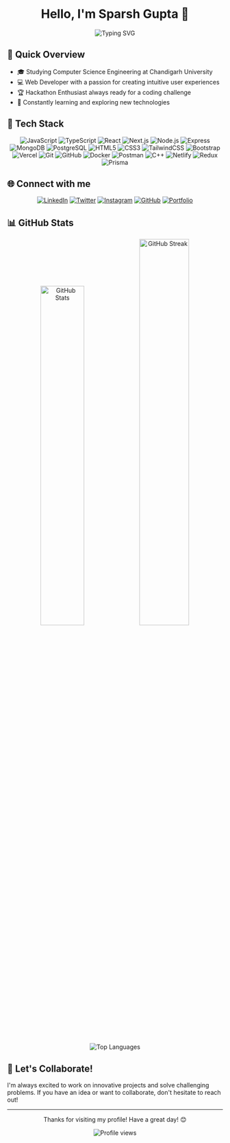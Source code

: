 <div align="center">

# Hello, I'm Sparsh Gupta 👋

<img src="https://readme-typing-svg.herokuapp.com?font=Fira+Code&pause=1000&color=58A6FF&center=true&vCenter=true&width=1000&lines=Final-year+B.E.+CSE+Student+@+Chandigarh+University;Passionate+Web+Developer;Always+learning+and+growing" alt="Typing SVG" />

</div>

## 🚀 Quick Overview

- 🎓 Studying Computer Science Engineering at Chandigarh University
- 💻 Web Developer with a passion for creating intuitive user experiences
- 🏆 Hackathon Enthusiast always ready for a coding challenge
- 🌱 Constantly learning and exploring new technologies

## 💼 Tech Stack

<div align="center">

![JavaScript](https://img.shields.io/badge/-JavaScript-F7DF1E?style=for-the-badge&logo=javascript&logoColor=black)
![TypeScript](https://img.shields.io/badge/-TypeScript-3178C6?style=for-the-badge&logo=typescript&logoColor=white)
![React](https://img.shields.io/badge/-React-61DAFB?style=for-the-badge&logo=react&logoColor=black)
![Next.js](https://img.shields.io/badge/-Next.js-000000?style=for-the-badge&logo=next.js&logoColor=white)
![Node.js](https://img.shields.io/badge/-Node.js-339933?style=for-the-badge&logo=node.js&logoColor=white)
![Express](https://img.shields.io/badge/-Express-000000?style=for-the-badge&logo=express&logoColor=white)
![MongoDB](https://img.shields.io/badge/-MongoDB-47A248?style=for-the-badge&logo=mongodb&logoColor=white)
![PostgreSQL](https://img.shields.io/badge/-PostgreSQL-336791?style=for-the-badge&logo=postgresql&logoColor=white)
![HTML5](https://img.shields.io/badge/-HTML5-E34F26?style=for-the-badge&logo=html5&logoColor=white)
![CSS3](https://img.shields.io/badge/-CSS3-1572B6?style=for-the-badge&logo=css3&logoColor=white)
![TailwindCSS](https://img.shields.io/badge/-TailwindCSS-38B2AC?style=for-the-badge&logo=tailwind-css&logoColor=white)
![Bootstrap](https://img.shields.io/badge/-Bootstrap-7952B3?style=for-the-badge&logo=bootstrap&logoColor=white)
![Vercel](https://img.shields.io/badge/-Vercel-000000?style=for-the-badge&logo=vercel&logoColor=white)
![Git](https://img.shields.io/badge/-Git-F05032?style=for-the-badge&logo=git&logoColor=white)
![GitHub](https://img.shields.io/badge/-GitHub-181717?style=for-the-badge&logo=github&logoColor=white)
![Docker](https://img.shields.io/badge/-Docker-2496ED?style=for-the-badge&logo=docker&logoColor=white)
![Postman](https://img.shields.io/badge/-Postman-FF6C37?style=for-the-badge&logo=postman&logoColor=white)
![C++](https://img.shields.io/badge/-C++-00599C?style=for-the-badge&logo=c%2B%2B&logoColor=white)
![Netlify](https://img.shields.io/badge/-Netlify-00C7B7?style=for-the-badge&logo=netlify&logoColor=white)
![Redux](https://img.shields.io/badge/-Redux-764ABC?style=for-the-badge&logo=redux&logoColor=white)
![Prisma](https://img.shields.io/badge/-Prisma-2D3748?style=for-the-badge&logo=prisma&logoColor=white)

</div>

## 🌐 Connect with me

<div align="center">

[![LinkedIn](https://img.shields.io/badge/-LinkedIn-0A66C2?style=for-the-badge&logo=linkedin&logoColor=white)](https://www.linkedin.com/in/sparshgupta121/)
[![Twitter](https://img.shields.io/badge/-Twitter-1DA1F2?style=for-the-badge&logo=twitter&logoColor=white)](https://twitter.com/SparshGupta121)
[![Instagram](https://img.shields.io/badge/-Instagram-E4405F?style=for-the-badge&logo=instagram&logoColor=white)](https://www.instagram.com/sparsh121/)
[![GitHub](https://img.shields.io/badge/-GitHub-181717?style=for-the-badge&logo=github&logoColor=white)](https://github.com/sparshgupta121)
[![Portfolio](https://img.shields.io/badge/-Portfolio-000000?style=for-the-badge&logo=vercel&logoColor=white)](https://sparshgupta121.vercel.app/)

</div>

## 📊 GitHub Stats

<div align="center">
  <img src="https://github-readme-stats.vercel.app/api?username=sparshgupta121&show_icons=true&theme=tokyonight" alt="GitHub Stats" width="45%" />
  <img src="https://github-readme-streak-stats.herokuapp.com/?user=sparshgupta121&theme=tokyonight" alt="GitHub Streak" width="48%" />
</div>

<div align="center">
  <img src="https://github-readme-stats.vercel.app/api/top-langs/?username=sparshgupta121&layout=compact&theme=tokyonight" alt="Top Languages" />
</div>

## 🤝 Let's Collaborate!

I'm always excited to work on innovative projects and solve challenging problems. If you have an idea or want to collaborate, don't hesitate to reach out!

<div align="center">

</div>

---

<div align="center">

Thanks for visiting my profile! Have a great day! 😊

<img src="https://komarev.com/ghpvc/?username=sparshgupta121&color=blueviolet&style=flat-square&label=Profile+Views" alt="Profile views" />

</div>
